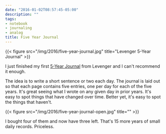 ```yaml
---
date: "2016-01-02T08:57:45-05:00"
description: ""
tags:
- notebook
- journaling
- analog
title: Five Year Journal
---
```


{{< figure src="/img/2016/five-year-journal.jpg" title="Levenger 5-Year Journal" >}}

I just finished my first
[5-Year Journal](http://www.levenger.com/5-Year-Journal-Core-7150.aspx) from
Levenger and I can't recommend it enough.

The idea is to write a short sentence or two each day. The journal is laid out
so that each page contains five entries, one per day for each of the five years.
It's great seeing what I wrote on any given day in prior years. It's easy to
spot things that have changed over time. Better yet, it's easy to spot the
things that haven't.

{{< figure src="/img/2016/five-year-journal-open.jpg" title="" >}}


I bought four of them and now have three left. That's 15 more years of small
daily records. Priceless.

<!--more-->
